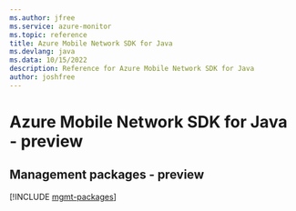 ```yaml
---
ms.author: jfree
ms.service: azure-monitor
ms.topic: reference
title: Azure Mobile Network SDK for Java
ms.devlang: java
ms.data: 10/15/2022
description: Reference for Azure Mobile Network SDK for Java
author: joshfree
---
```

# Azure Mobile Network SDK for Java - preview

## Management packages - preview
[!INCLUDE [mgmt-packages](mobile-network-mgmt-index.md)]
